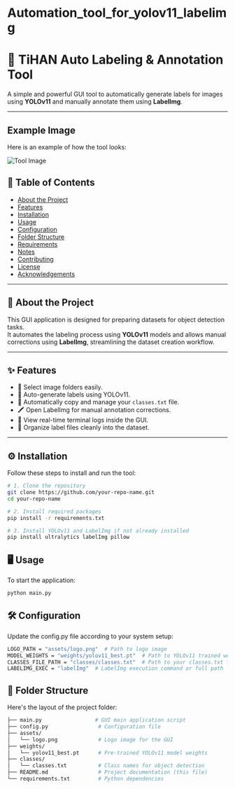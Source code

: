 # Automation_tool_for_yolov11_labelimg
# 🚀 TiHAN Auto Labeling & Annotation Tool

A simple and powerful GUI tool to automatically generate labels for images using **YOLOv11** and manually annotate them using **LabelImg**.

---
## Example Image

Here is an example of how the tool looks:

![Tool Image](images/your-image.png)


## 📜 Table of Contents

- [About the Project](#about-the-project)
- [Features](#features)
- [Installation](#installation)
- [Usage](#usage)
- [Configuration](#configuration)
- [Folder Structure](#folder-structure)
- [Requirements](#requirements)
- [Notes](#notes)
- [Contributing](#contributing)
- [License](#license)
- [Acknowledgements](#acknowledgements)

---

## 📖 About the Project

This GUI application is designed for preparing datasets for object detection tasks.  
It automates the labeling process using **YOLOv11** models and allows manual corrections using **LabelImg**, streamlining the dataset creation workflow.

---

## ✨ Features

- 📂 Select image folders easily.
- 🤖 Auto-generate labels using YOLOv11.
- 🧾 Automatically copy and manage your `classes.txt` file.
- 🖍️ Open LabelImg for manual annotation corrections.
- 💬 View real-time terminal logs inside the GUI.
- 🧹 Organize label files cleanly into the dataset.

---

## ⚙️ Installation

Follow these steps to install and run the tool:

```bash
# 1. Clone the repository
git clone https://github.com/your-repo-name.git
cd your-repo-name

# 2. Install required packages
pip install -r requirements.txt

# 3. Install YOLOv11 and LabelImg if not already installed
pip install ultralytics labelImg pillow
```

## 🖥️ Usage
To start the application:
```bash
python main.py
```


## 🛠️ Configuration
Update the config.py file according to your system setup:
```bash
LOGO_PATH = "assets/logo.png"  # Path to logo image
MODEL_WEIGHTS = "weights/yolov11_best.pt"  # Path to YOLOv11 trained weights
CLASSES_FILE_PATH = "classes/classes.txt"  # Path to your classes.txt file
LABELIMG_EXEC = "labelImg"  # LabelImg execution command or full path
```
## 📁 Folder Structure

Here's the layout of the project folder:
```bash
├── main.py                 # GUI main application script
├── config.py                # Configuration file
├── assets/
│   └── logo.png             # Logo image for the GUI
├── weights/
│   └── yolov11_best.pt      # Pre-trained YOLOv11 model weights
├── classes/
│   └── classes.txt          # Class names for object detection
├── README.md                # Project documentation (this file)
└── requirements.txt         # Python dependencies
```
